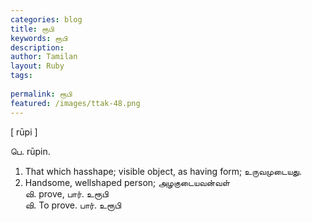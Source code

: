 ```yaml
---
categories: blog
title: ரூபி
keywords: ரூபி
description: 
author: Tamilan
layout: Ruby
tags: 
 
permalink: ரூபி
featured: /images/ttak-48.png
---
```

  
[ rūpi ]  
  
பெ. rūpin.   
1. That which hasshape; visible object, as having form; உருவமுடையது.   
2. Handsome, wellshaped person; அழகுடையவன்வள்  
வி. prove, பார். உரூபி  
வி. To prove. பார். உரூபி